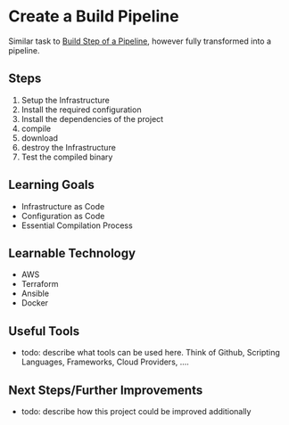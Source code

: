 # Create a Build Pipeline

Similar task to [Build Step of a Pipeline](./build_step_of_pipeline.md), however fully transformed into a pipeline.

## Steps

1. Setup the Infrastructure
2. Install the required configuration
3. Install the dependencies of the project
4. compile 
5. download
6. destroy the Infrastructure
7. Test the compiled binary

## Learning Goals

- Infrastructure as Code
- Configuration as Code
- Essential Compilation Process

## Learnable Technology

- AWS
- Terraform
- Ansible
- Docker

## Useful Tools

- todo: describe what tools can be used here. Think of Github, Scripting Languages, Frameworks, Cloud Providers, ....

## Next Steps/Further Improvements

- todo: describe how this project could be improved additionally

